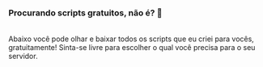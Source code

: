 ### Procurando scripts gratuitos, não é? 👀
<br>
Abaixo você pode olhar e baixar todos os scripts que eu criei para vocês, gratuitamente!
Sinta-se livre para escolher o qual você precisa para o seu servidor.
